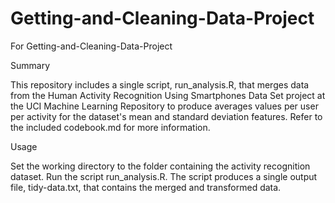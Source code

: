 # Getting-and-Cleaning-Data-Project
For Getting-and-Cleaning-Data-Project

Summary

This repository includes a single script, run_analysis.R, that merges data from the Human Activity Recognition Using Smartphones Data Set project at the UCI Machine Learning Repository to produce averages values per user per activity for the dataset's mean and standard deviation features. Refer to the included codebook.md for more information.

Usage

Set the working directory to the folder containing the activity recognition dataset. Run the script run_analysis.R. The script produces a single output file, tidy-data.txt, that contains the merged and transformed data.
